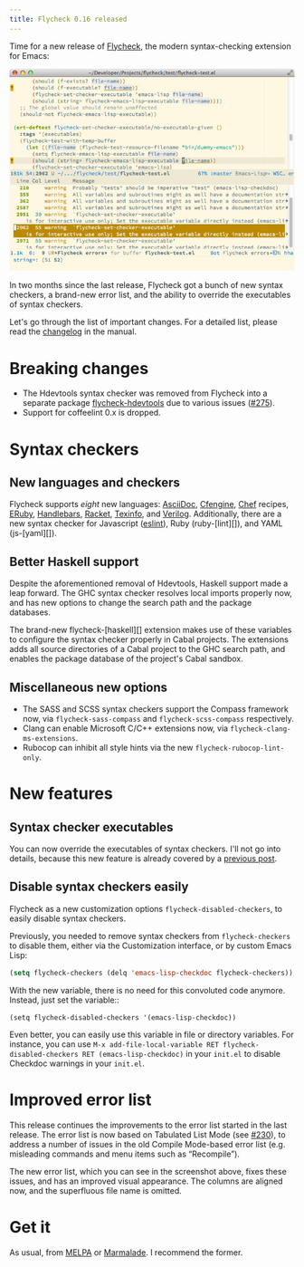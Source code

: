 ```yaml
---
title: Flycheck 0.16 released
---
```


Time for a new release of [Flycheck][], the modern syntax-checking extension for
Emacs:

![Flycheck 0.16 with [Solarized Light][] and [Source Code Pro][]](/images/flycheck-0.16.png)

In two months since the last release, Flycheck got a bunch of new syntax
checkers, a brand-new error list, and the ability to override the executables of
syntax checkers.

Let's go through the list of important changes.  For a detailed list, please
read the [changelog][] in the manual.

Breaking changes
================

- The Hdevtools syntax checker was removed from Flycheck into a separate package
  [flycheck-hdevtools][] due to various issues ([#275][]).
- Support for coffeelint 0.x is dropped.

Syntax checkers
===============

New languages and checkers
--------------------------

Flycheck supports *eight* new languages: [AsciiDoc][], [Cfengine][], [Chef][]
recipes, [ERuby][], [Handlebars][], [Racket][], [Texinfo][], and [Verilog][].
Additionally, there are a new syntax checker for Javascript ([eslint][]), Ruby
(ruby-[lint][]), and YAML (js-[yaml][]).

Better Haskell support
----------------------

Despite the aforementioned removal of Hdevtools, Haskell support made a leap
forward.  The GHC syntax checker resolves local imports properly now, and has
new options to change the search path and the package databases.

The brand-new flycheck-[haskell][] extension makes use of these variables to
configure the syntax checker properly in Cabal projects.  The extensions adds
all source directories of a Cabal project to the GHC search path, and enables
the package database of the project's Cabal sandbox.

Miscellaneous new options
-------------------------

- The SASS and SCSS syntax checkers support the Compass framework now, via
  `flycheck-sass-compass` and `flycheck-scss-compass` respectively.
- Clang can enable Microsoft C/C++ extensions now, via
  `flycheck-clang-ms-extensions`.
- Rubocop can inhibit all style hints via the new `flycheck-rubocop-lint-only`.

New features
============

Syntax checker executables
--------------------------

You can now override the executables of syntax checkers.  I'll not go into
details, because this new feature is already covered by a [previous post][].

Disable syntax checkers easily
------------------------------

Flycheck as a new customization options `flycheck-disabled-checkers`, to easily
disable syntax checkers.

Previously, you needed to remove syntax checkers from `flycheck-checkers` to
disable them, either via the Customization interface, or by custom Emacs Lisp:

```cl
(setq flycheck-checkers (delq 'emacs-lisp-checkdoc flycheck-checkers))
```

With the new variable, there is no need for this convoluted code anymore.
Instead, just set the variable::

```
(setq flycheck-disabled-checkers '(emacs-lisp-checkdoc))
```

Even better, you can easily use this variable in file or directory variables.
For instance, you can use `M-x add-file-local-variable RET
flycheck-disabled-checkers RET (emacs-lisp-checkdoc)` in your `init.el` to
disable Checkdoc warnings in your `init.el`.

Improved error list
===================

This release continues the improvements to the error list started in the last
release.  The error list is now based on Tabulated List Mode (see [#230][]), to
address a number of issues in the old Compile Mode-based error list
(e.g. misleading commands and menu items such as “Recompile”).

The new error list, which you can see in the screenshot above, fixes these
issues, and has an improved visual appearance.  The columns are aligned now, and
the superfluous file name is omitted.

Get it
======

As usual, from [MELPA][] or [Marmalade][].  I recommend the former.

[previous post]: internal:posts/syntax-checker-executables-in-flycheck.md
[flycheck]: http://flycheck.github.io
[Source Code Pro]: https://github.com/adobe/source-code-pro
[Solarized Light]: https://github.com/bbatsov/solarized-emacs
[#230]: https://github.com/flycheck/flycheck/pull/230
[#275]: https://github.com/flycheck/flycheck/issues/275
[flycheck-hdevtools]: https://github.com/flycheck/flycheck-hdevtools
[AsciiDoc]: http://asciidoc.org/
[Cfengine]: http://cfengine.com/
[Chef]: http://www.getchef.com/
[ERuby]: http://www.kuwata-lab.com/erubis/
[Handlebars]: http://handlebarsjs.com/
[Racket]: http://racket-lang.org/
[Texinfo]: https://www.gnu.org/software/texinfo/
[Verilog]: https://en.wikipedia.org/wiki/Verilog
[eslint]: https://github.com/eslint/eslint
[ruby-lint]: https://github.com/YorickPeterse/ruby-lint
[js-yaml]: https://github.com/visionmedia/js-yaml
[flycheck-haskell]: https://github.com/flycheck/flycheck-haskell
[MELPA]: http://melpa.milkbox.net/
[Marmalade]: http://marmalade-repo.org/packages/flycheck
[changelog]: http://flycheck.readthedocs.org/en/0.17/manual/changes.html#jan-11-2014
